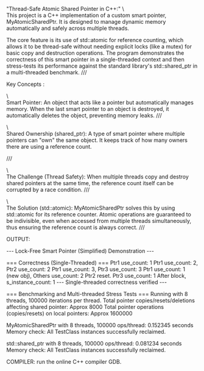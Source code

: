 "Thread-Safe Atomic Shared Pointer in C++:"
\\\
This project is a C++ implementation of a custom smart pointer, MyAtomicSharedPtr. It is designed to manage dynamic memory automatically and safely across multiple threads.

The core feature is its use of std::atomic for reference counting, which allows it to be thread-safe without needing explicit locks (like a mutex) for basic copy and destruction operations. The program demonstrates the correctness of this smart pointer in a single-threaded context and then stress-tests its performance against the standard library's std::shared_ptr in a multi-threaded benchmark.
///

Key Concepts :

\\\
Smart Pointer: An object that acts like a pointer but automatically manages memory. When the last smart pointer to an object is destroyed, it automatically deletes the object, preventing memory leaks.
///

\\\
Shared Ownership (shared_ptr): A type of smart pointer where multiple pointers can "own" the same object. It keeps track of how many owners there are using a reference count.

///

\\\
The Challenge (Thread Safety): When multiple threads copy and destroy shared pointers at the same time, the reference count itself can be corrupted by a race condition.
///

\\\
The Solution (std::atomic): MyAtomicSharedPtr solves this by using std::atomic<long> for its reference counter. Atomic operations are guaranteed to be indivisible, even when accessed from multiple threads simultaneously, thus ensuring the reference count is always correct.
///



OUTPUT:

--- Lock-Free Smart Pointer (Simplified) Demonstration ---

=== Correctness (Single-Threaded) ===
Ptr1 use_count: 1
Ptr1 use_count: 2, Ptr2 use_count: 2
Ptr1 use_count: 3, Ptr3 use_count: 3
Ptr1 use_count: 1 (new obj), Others use_count: 2
Ptr2 reset. Ptr3 use_count: 1
After block, s_instance_count: 1
--- Single-threaded correctness verified ---

=== Benchmarking and Multi-threaded Stress Tests ===
Running with 8 threads, 100000 iterations per thread.
Total pointer copies/resets/deletions affecting shared pointer: Approx 8000
Total pointer operations (copies/resets) on local pointers: Approx 1600000

MyAtomicSharedPtr with 8 threads, 100000 ops/thread: 0.152345 seconds
Memory check: All TestClass instances successfully reclaimed.

std::shared_ptr with 8 threads, 100000 ops/thread: 0.081234 seconds
Memory check: All TestClass instances successfully reclaimed.

COMPILER:
 run the online C++ compiler GDB.